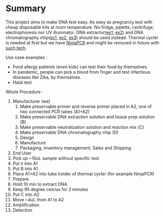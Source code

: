 # Summary

This project aims to make DNA test easy. As easy as pregnancy test with cheap disposable kits at room temperature.
No fridge, pipette, centrifuge, electrophoresis nor UV illuminator. DNA extractor([ex1](https://www.kaneka-labtest.com/en/pre/dna_version2.html), [ex2](https://www.funakoshi.co.jp/contents/64147)) and DNA chromatography chip([ex1](https://www.kaneka-labtest.com/en/chromato/index.html), [ex2](https://www.kurabo.co.jp/bio/English/product/products.php?M=D&PID=99), [ex3](https://techcrunch.com/2016/05/06/zika-test/)) should be used instead. Thermal cycler is needed at first but we have [NinjaPCR](https://github.com/hisashin/NinjaPCR) and might be removed in future with [such tech](https://www.twistdx.co.uk/en/products/product/twistamp-basic).

Use case examples :
- Food allergy patients (even kids) can test their food by themselves.
- In pandemic, people can pick a blood from finger and test infectious diseases like Zika, by themselves.
- Halal test

Whole Procedure :

1. Manufacturer (we)
   1. Make preservable primer and reverse primer placed in A2, one of two connected PCR tubes (A1+A2)
   1. Make preservable DNA extraction solution and tissue prep solution (B)
   1. Make preservable neutralization solution and reaction mix (C)
   1. Make preservable DNA chromatography chip (D)
     1. Design
     1. Manufacture
   1. Packaging, Inventory management, Sales and Shipping
1. End User
 1. Pick up ~10uL sample without specific tool
 1. Put it into A1
 1. Put B into A1
 1. Place A1+A2 into tube holder of thermal cycler (for example NinjaPCR)
 1. Prepare
  1. Hold 10 min to extract DNA
  1. Keep 95 degree celcius for 3 minutes
 1. Put C into A2
 1. Move ~4uL from A1 to A2
 1. Amplification
 1. Detection
